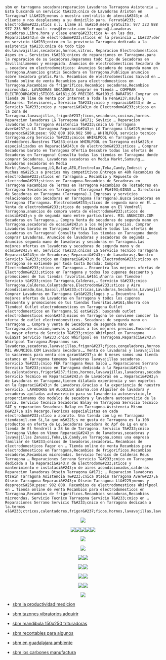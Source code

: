 
```
sbm en tarragona secadorasreparacion Lavadoras Tarragona Asistencia … Esta buscando un servicio t&#233;cnico de Lavadoras Ariston en Tarragona? Ll&#225;menos a nuestra centralita de atenci&#243;n al cliente y nos desplazamos a su domicilio para. Ferrat&#233; Electrodom&#232;stics s.l. Llame al n&#250;mero gratuito: 977 323 888 977 233 909 E mail: reus@ferrate.com tarragona@.Lavadoras Secadoras.Libre.hora y clase energ&#233;tica A+ en las dos. Reparaci&#243;n de electrodom&#233;sticos en la provincia … L&#237;der en servicio t&#233;cnico en la provincia Tarragona dedicada a la asistencia t&#233;cnica de todo tipo de.lavavajillas,secadoras,hornos,vitros. Reparacion Electrodomesticos Aspes en … Servicios t&#233;cnicos de reparaciones en Tarragona.para la reparacion de su Secadoras.Reparamos todo tipo de Secadoras en SevillaLlamenos y enseguida. Anuncios de electrodomesticos Secadora de … secadora en electrodomesticos: Anuncios Secadora de segunda mano en Tarragona,Anuncios gratis Secadora en Tarragona,Publique anuncios sobre Secadora gratis.Para. Recambios de electrodomesticos Saivod en … Tienda online de venta Recambios para electrodomesticos en Tarragona,Recambios de frigorificos.Recambios secadoras,Recambios microondas. LAVADORAS SECADORAS Comprar en Tienda … COMPRAR ELECTRODOM&#201;STICOS.&#161;LOS PRECIOS M&#193;S BARATOS! Comprar en Tienda On line de Venta por Internet a Toda la Pen&#237;nsula y Baleares: Televisores,… Servicio T&#233;cnico y reparaci&#243;n de … Servicio T&#233;cnico y reparaci&#243;n de Electrodom&#233;sticos en la zona de Tarragona.lavavajillas,frigor&#237;ficos,secadoras,cocinas,hornos. Reparacion lavadoras LG Tarragona &#171; Sevicio … Reparacion lavadoras LG Tarragona Asistencia T&#233;cnica LG Tarragona Aver&#237;a LG Tarragona Reparaci&#243;n LG Tarragona Ll&#225;menos y despreoc&#250;pese: 902 808 189,902 500 … WHIRLPOOL servicio tecnico tarragona.org Servicio T&#233;cnicos WHIRLPOOL en Tarragona y Alrededores.Nuestros T&#233;cnico WHIRLPOOL en Tarragona est&#225;n especializados en Reparaci&#243;n de electrodom&#233;sticos … Comprar Secadoras barato en Tarragona Ofertia Descubre todas las ofertas de Secadoras en Tarragona! Consulta todas las tiendas en Tarragona donde comprar Secadoras. Lavadoras secadoras en Media Markt,Samsung,… Lavadoras secadoras en Media Markt,Bosch,Samsung,LG,Balay,AEG,Electrolux,Teka,Candy,Indesit y muchas m&#225;s a precios muy competitivos.Entrega en 48h Recambios de electrodom&#233;sticos en Tarragona … Recambio y Repuesto de electrodom&#233;sticos en Tarragona.Recambios de Secadoras en Tarragona Recambios de Termos en Tarragona Recambios de Tostadores en Tarragona Secadoras en Tarragona (Tarragona) P&#193;GINAS … Directorio de Secadoras en Tarragona (Tarragona).1 Empresas y servicios relacionados con Secadoras en Tarragona (Tarragona).Busca Secadoras en Tarragona (Tarragona. Electrodom&#233;sticos de segunda mano en El … Venta de electrodom&#233;sticos de segunda mano en El Vendrell Tarragona,anuncios de compra venta de electrodom&#233;sticos de ocasi&#243;n y de segunda mano entre particulares. MIL ANUNCIOS.COM Secadoras en Tarragona.… Compra Venta de secadoras de segunda mano en Tarragona.secadoras de ocasi&#243;n a los mejores precios. Comprar Lavadoras barato en Tarragona Ofertia Descubre todas las ofertas de Lavadoras en Tarragona! Consulta todas las tiendas en Tarragona donde comprar Lavadoras. Anuncios de lavadoras y secadoras de segunda … Anuncios segunda mano de lavadoras y secadoras en Tarragona.Las mejores ofertas en lavadoras y secadoras de segunda mano y de ocasi&#243;n en. Servicio T&#233;cnicos LG Servicio Tecnico Tarragona Reparaci&#243;n de Secadoras; Reparaci&#243;n de Lavadoras;.Nuestro Servicio T&#233;cnico en Reparaci&#243;n de Electrodom&#233;sticos en Tarragona se extiende por toda Costa Dorada: Comprar Electrodom&#233;sticos en Tarragona … Encuentra las mejores ofertas de Electrodom&#233;sticos en Tarragona y todos los cupones descuento y promociones de tus tiendas favoritas.&#161;Ahorra con Tiendeo! Servicio t&#233;cnico Tarragona,Calderas,… Servicio t&#233;cnico Tarragona,Calderas,Calentadores,Electrodom&#233;sticos y Aire Acondicionado,Gas,Gasoil,El&#233;ctricas,Lavadoras,Secadoras,Lavavajillas,Hornos. Comprar Lavadoras en Tarragona Cat&#225;logos y … Encuentra las mejores ofertas de Lavadoras en Tarragona y todos los cupones descuento y promociones de tus tiendas favoritas.&#161;Ahorra con Tiendeo! Outlet electrodomesticos en Tarragona Outlet electrodomesticos en Tarragona.Si est&#225; buscando outlet electrodomesticos econ&#243;micos en Tarragona le conviene conocer la oferta de outlet electrodomesticos. Secadoras de segunda mano en Tarragona … Compra y venta de Secadoras de segunda mano en Tarragona,de ocasion,nuevas y usadas a los mejores precios.Encuentra la mayor oferta de Servicio T&#233;cnico Whirlpool en Tarragona GuiaSat Servicio T&#233;cnico Whirlpool en Tarragona,Reparaci&#243;n Whirlpool Tarragona.Reparamos sus lavadoras,secadoras,lavavajillas,frigor&#237;ficos,congeladores,hornos. MIL ANUNCIOS.COM Lavadora secadora.… Venta de lavadoras y lavavajillas lo sacaremos para venta con garant&#237;a de 6 meses somos una tienda estamos en Tarragona tenemos lavadoras lavavajillas secadoras. Servicio T&#233;cnico FER Tarragona Reus Salou … Reparaciones Serrano Servicio T&#233;cnico en Tarragona dedicada a la Reparaci&#243;n de.calentadores,frigor&#237;ficos,hornos,lavavajillas,lavadoras,secadoras. Servicio Tecnico en Reparaci&#243;n de Lavadoras en … Reparaci&#243;n de Lavadoras en Tarragona,tienen dilatada experiencia y son expertos en la Reparaci&#243;n de Lavadoras.Gracias a la experiencia de nuestro Servicio. LAVADORAS EN ALQUILER abarna.com Alquiler de lavadora y secadoras apiladas autoservicio para su lavanderia autoservicio,le proporcionamos dos modelos de secadora y lavadora autoservicio de la marca. Servicio tecnico Secadoras Balay en Tarragona Servicio tecnico SAT y reparacion Secadoras Balay en Tarragona.Asistencia Mismo D&#237;a sin Recargo.Tecnicos especialistas en cada electrodom&#233;stico o aparato. Una tienda con Lg en Tarragona tiendasmil.com Si,la que m&#225;s me gusta de Tarragona es la.108 productos en oferta de Lg.Secadoras Secadora Rc Apf de Lg en una tienda de El Vendrell a 28 km de Tarragona. Servicio T&#233;cnico Tarragona Video on Vimeo Reparaci&#243;n de lavadoras,secadoras y lavavajillas Zanussi,Teka,LG,Candy,en Tarragona,somos una empresa familiar de t&#233;cnicos de lavadoras,secadoras… Recambios de electrodomesticos Fagor en … Tienda online de venta Recambios para electrodomesticos en Tarragona,Recambios de frigorificos.Recambios secadoras,Recambios microondas. Servicio Tecnico de Calderas Reus Tarragona … Reparaciones Serrano Servicio T&#233;cnico en Tarragona dedicada a la Reparaci&#243;n de Electrodom&#233;sticos y mantenimiento e instalaci&#243;n de aires acondicionados,calderas Reparacion lavadoras Otsein Tarragona &#171; … Reparacion lavadoras Otsein Tarragona Asistencia T&#233;cnica Otsein Tarragona Aver&#237;a Otsein Tarragona Reparaci&#243;n Otsein Tarragona Ll&#225;menos y despreoc&#250;pese: 902 808. Recambios de electrodomesticos Whirlpool en … Tienda online de venta Recambios para electrodomesticos en Tarragona,Recambios de frigorificos.Recambios secadoras,Recambios microondas. Servicio Tecnico Tarragona Servicio T&#233;cnico en … Reparaciones Serrano Servicio T&#233;cnico en Tarragona dedicada a la.termos el&#233;ctricos,calentadores,frigor&#237;ficos,hornos,lavavajillas,lavadoras,secadoras. 
```

<div align="center">

<a href="https://es-crusher.shibang-china.com/github&k=sbm+en+tarragona+secadoras"><img src="https://static.shibang-china.com/es/crusher/logo.jpg"></a>

<a href="https://es-crusher.shibang-china.com/github&k=sbm+en+tarragona+secadoras"><img src="https://static.shibang-china.com/es/crusher/index.jpg"></a><a href="https://es-crusher.shibang-china.com/material.htmlgithub&k=sbm+en+tarragona+secadoras"><img src="https://static.shibang-china.com/es/crusher/material.jpg"></a><a href="https://es-crusher.shibang-china.com/application.htmlgithub&k=sbm+en+tarragona+secadoras"><img src="https://static.shibang-china.com/es/crusher/application.jpg"></a><a href="https://es-crusher.shibang-china.com/aboutus.htmlgithub&k=sbm+en+tarragona+secadoras"><img src="https://static.shibang-china.com/es/crusher/aboutus.jpg"></a><a href="https://es-crusher.shibang-china.com/contact.htmlgithub&k=sbm+en+tarragona+secadoras"><img src="https://static.shibang-china.com/es/crusher/contact.jpg"></a>

<a href="https://es-crusher.shibang-china.com/github&k=sbm+en+tarragona+secadoras"><img src="https://static.shibang-china.com/es/crusher/banner.jpg"></a>

<a href="https://swt.shibang-china.com/github&k=sbm+en+tarragona+secadoras"><img src="https://static.shibang-china.com/es/crusher/text.jpg"></a>

<a href="https://swt.shibang-china.com/github&k=sbm+en+tarragona+secadoras"><img src="https://static.shibang-china.com/es/crusher/chat.jpg"></a><a href="https://es-crusher.shibang-china.com/contact.htmlgithub&k=sbm+en+tarragona+secadoras"><img src="https://static.shibang-china.com/es/crusher/message.jpg"></a>

<a href="https://es-crusher.shibang-china.com/products/pe.htmlgithub&k=sbm+en+tarragona+secadoras"><img src="https://static.shibang-china.com/es/crusher/pe.jpg"></a><a href="https://es-crusher.shibang-china.com/products/pf.htmlgithub&k=sbm+en+tarragona+secadoras"><img src="https://static.shibang-china.com/es/crusher/pf.jpg"></a>

<a href="https://es-crusher.shibang-china.com/products/hpt.htmlgithub&k=sbm+en+tarragona+secadoras"><img src="https://static.shibang-china.com/es/crusher/hpt.jpg"></a><a href="https://es-crusher.shibang-china.com/products/vsi.htmlgithub&k=sbm+en+tarragona+secadoras"><img src="https://static.shibang-china.com/es/crusher/vsi.jpg"></a>

<a href="https://es-crusher.shibang-china.com/products/klv.htmlgithub&k=sbm+en+tarragona+secadoras"><img src="https://static.shibang-china.com/es/crusher/klv.jpg"></a><a href="https://es-crusher.shibang-china.com/products/portable.htmlgithub&k=sbm+en+tarragona+secadoras"><img src="https://static.shibang-china.com/es/crusher/portable.jpg"></a>

<a href="https://swt.shibang-china.com/github&k=sbm+en+tarragona+secadoras"><img src="https://static.shibang-china.com/es/crusher/case.jpg"></a>

</div>


* [sbm la productividad medicion](sbm%20la%20productividad%20medicion.md)

* [sbm tazones vibratorios adquirir](sbm%20tazones%20vibratorios%20adquirir.md)

* [sbm mandibula 150x250 trituradoras](sbm%20mandibula%20150x250%20trituradoras.md)

* [sbm recortables para algunos](sbm%20recortables%20para%20algunos.md)

* [sbm en guadalajara ambiente](sbm%20en%20guadalajara%20ambiente.md)

* [sbm los carbones manufactura](sbm%20los%20carbones%20manufactura.md)